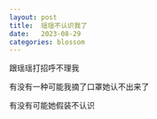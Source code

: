 ```yaml
---
layout: post
title:  瑶瑶不认识我了
date:   2023-08-29
categories: blossom
---
```


跟瑶瑶打招呼不理我

有没有一种可能我摘了口罩她认不出来了

有没有可能她假装不认识